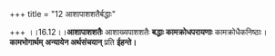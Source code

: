 +++
title = "12 आशापाशशतैर्बद्धाः"

+++
।।16.12।।**आशापाशशतैः** आशाख्यपाशशतैः **बद्धाः कामक्रोधपरायणाः**
कामक्रोधैकनिष्ठाः। **कामभोगार्थम्** **अन्यायेन अर्थसंचयान्** प्रति
**ईहन्ते।**
